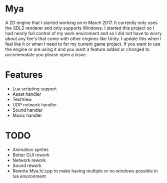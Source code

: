 # Mya
A 2D engine that I started working on in March 2017. It currently only uses the SDL2 renderer and only supports Windows. I started this project so I had nearly full control of my work enviroment and so I did not have to worry about any fee's that come with other engines like Unity. I update this when I feel like it or when I need to for my current game project. If you want to use the engine or are using it and you want a feature added or changed to accommodate you please open a issue.

# Features
* Lua scripting support
* Asset handler
* TextView
* UDP network handler
* Sound handler
* Music handler

# TODO
* Animation sprites
* Better GUI rework
* Network rework
* Sound rework
* Rewrite Mya.h/.cpp to make having multiple or no windows possible in lua environment
